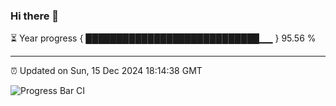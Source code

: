 ### Hi there 👋

⏳ Year progress { ████████████████████████████▁▁ } 95.56 %

---

⏰ Updated on Sun, 15 Dec 2024 18:14:38 GMT

![Progress Bar CI](https://github.com/code-lakshay/GitHub-Actions-Demo/workflows/Progress%20Bar%20CI/badge.svg)
